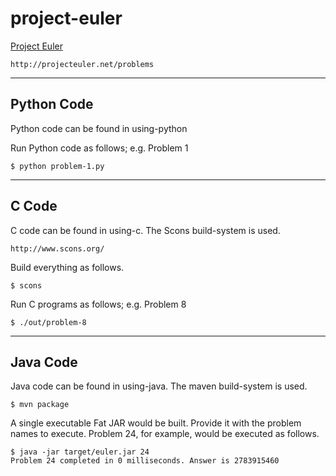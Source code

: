 # project-euler

[Project Euler](http://projecteuler.net/problems)

    http://projecteuler.net/problems

----------------------------------------------------------------------
## Python Code

Python code can be found in using-python

Run Python code as follows; e.g. Problem 1

    $ python problem-1.py

----------------------------------------------------------------------
## C Code

C code can be found in using-c.  The Scons build-system is used.

    http://www.scons.org/

Build everything as follows.

    $ scons

Run C programs as follows; e.g. Problem 8

    $ ./out/problem-8

----------------------------------------------------------------------
## Java Code

Java code can be found in using-java.  The maven build-system is used.

    $ mvn package

A single executable Fat JAR would be built.  Provide it with the problem
names to execute.  Problem 24, for example, would be executed as
follows.

    $ java -jar target/euler.jar 24
    Problem 24 completed in 0 milliseconds. Answer is 2783915460
